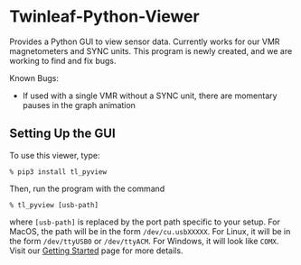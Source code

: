 # Twinleaf-Python-Viewer

Provides a Python GUI to view sensor data.  Currently works for our VMR magnetometers and SYNC units.  This program is newly created, and we are working to find and fix bugs.

Known Bugs:
- If used with a single VMR without a SYNC unit, there are momentary pauses in the graph animation

## Setting Up the GUI

To use this viewer, type:

    % pip3 install tl_pyview
    
Then, run the program with the command

    % tl_pyview [usb-path]
    
where `[usb-path]` is replaced by the port path specific to your setup.  For MacOS, the path will be in the form `/dev/cu.usbXXXXX`.  For Linux, it will be in the form `/dev/ttyUSB0` or `/dev/ttyACM`.  For Windows, it will look like `COMX`.  Visit our [Getting Started](https://twinleaf.com/start/) page for more details.
